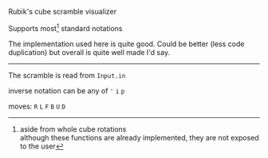 Rubik's cube scramble visualizer

Supports most[^1] standard notations

[^1]: aside from whole cube rotations  
although these functions are already implemented, they are not exposed to the user

The implementation used here is quite good. Could be better (less code duplication) but overall is quite well made I'd say.

---

The scramble is read from `Input.in`

inverse notation can be any of `'` `i` `p`

moves: `R` `L` `F` `B` `U` `D`